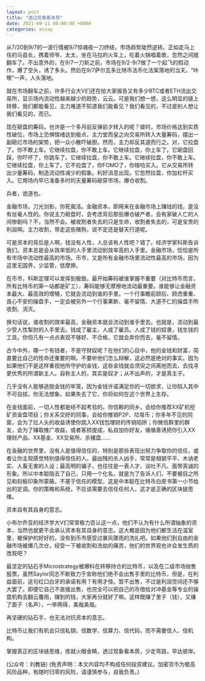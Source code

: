 ```yaml
---
layout: post
title: "透过现象看本质"
date: 2021-09-11 08:00:00 +0800
categories: essay
---
```


从7/20到9/7的一波行情被9/7惊魂夜一刀终结，市场趋势陡然逆转。正如走马上任的马县长，携着师爷、太太，坐在马拉的火车上，吃着火锅唱着歌，忽然之间就翻车了。不出意外的，在9/7一刀斩之前，市场在9/2-9/7做了一个起飞的假动作，爆了空头，诱了多头。然后在9/7萨尔瓦多比特币法币化法案落地的当天，“咔嚓”一声，人头落地。

就在市场翻车之前，许多行业大V们还在给大家报告又有多少BTC或者ETH流出交易所，显示场内流动性越来越少的趋势，云云。可是我们想一想，这么明显的链上转移，我们都能看见，主力难道不知道我们能看见？我们看见的，不过是别人想让我们看见的，而已。

现在砸盘的筹码，也许是一个多月前反弹前夕转入的呢？彼时，市场价格达到实质性破位，市场上恐惧情绪达到极点，主力堂而皇之向交易所转入大量筹码，摆出一副砸烂市场的架势，把一众小散吓破胆。然而，主力却反其道而行之。对，它拉盘了。你不敢上车。它继续拉盘，你不敢上车。它继续拉盘，你上车了。它砸盘回踩，你吓坏了，你跳车了。它继续拉盘，你不敢上车。它继续拉盘，你不敢上车。它继续拉盘，你上车了。它不拉盘了，你FOMO了，你梭哈买入。它从交易所转出少量筹码，制造流动性减少的假象。利好消息出现。它忽然拉盘，你加杠杆买入。它用场内早已准备多时的天量筹码砸穿市场，爆仓收割。

兵者，诡道也。

金融市场，刀光剑影，你死我活。金融资本，即用来在金融市场上赚钱的钱，是没有丝毫人性的。你说主力砸盘时，会考虑背后那些爆仓破产者，会有家破人亡的人间惨剧吗？不，当然不会。被收割者失去的只是生命，收割者失去的，可是宝贵的利润啊。主力收割，带走这些赌狗，说不定还是替天行道呢。

可是资本的背后是人啊，钱没有人性，人总该有人性吧？错了。经济学家科斯告诉我们，资本总是会从效率低的人手里流动到效率高的人手里。金融市场，恰恰是所有市场中流动性最高的市场。币市，又是所有金融市场里流动性最高的市场，因为这里无国界，少监管，低摩擦。

在币市，科斯定理可以发挥到极致。最开始筹码被谁掌握不重要（对比特币而言，所有比特币的第一站都是矿工），筹码能够无摩擦地流动最重要。谁能够让金融资本最大、最高效的增殖，它就会流动到谁的手里。一个行事瞻前顾后、顾虑重重、良心不安的操盘手，一定会被另外一个行事果断、毫不留情、大道不仁的操盘手所收割、消灭。

换句话说，谁收割的效率最高，金融资本就会流动到谁手里去。也就是，流动到最少受人性掣肘的人手里去。钱成了雇主，人成了雇员。人成了钱的奴隶，钱生钱的工具。你但凡有一点点表现不够好、不合格，它就会弃你而去，毫不留情。

古今中外，哪一个有钱者，不是守财奴呢？在他们的心目中，他的金钱和财富，简直要比自己的性命还重要的啊。不要听他们怎么辩解，这必然是绝对的事实。因为如果他们不是这样重视他所守护的金钱，这些金钱就会须臾之间离他而去，去找寻更优秀的所谓新主人。自称主人的，其实是奴才；从不出声的，才是真主子。

几乎没有人能够逃脱金钱的牢笼，因为金钱许诺满足你的一切欲求，让你陷入其中不可自拔。你无法想象，如果失去了它，你将如何在这个世界上生存。

在金钱面前，一切人性都是经不起考验的。你信赖的同乡，会给你推荐XX矿机挖矿资金盘项目；你关系交好的同事，会给你推销P2P、垃圾币；你多年不见的同窗，会为了拉人头的收益诱使你跳入XX钱包理财的传销陷阱；你微信群里的群友，会为了赚取推广收益，或者客损提成，私自加你好友，循循善诱把你引入XX理财产品、XX基金、XX交易所、杀猪盘……

在金融的世界里，没有人是值得信任的，特别是那些表现出努力争取你的信任，或者让你主观感觉特别值得信任的人。最凶残的杀人凶手，常常是相貌平平、木讷老实、人畜无害的人设；最高明的骗子，也往往是一表人才、谈吐不凡、面带真诚的形象。所以中本聪隐去了自己，只用一个化名，就是为了告诉人们，不要被目之所见和刻板印象所蒙蔽。不基于信任的模型，这是中本聪在比特币白皮书第一小节给出的定调。你的策略和系统，不应该需要去信任任何人，这才是正确的区块链思维。

资本自有其自身的意志。

小布尔乔亚的经济学大V们常常极力否认这一点，他们不认为有什么所谓抽象的资本，当然也就更不会承认资本有其自身的意志。这大概是因为他们都生活在温室里，被保护的好好的，没有到币市感受过暴风骤雨的洗礼吧。如果他们到自由的金融市场被爆几次仓，经受一下被收割和洗劫的痛苦，他们的世界观也许会发生质的改观吧？

最坚定的钻石手Microstrategy被爆料在转移持仓的比特币，以及在二级市场抛售股票。虽然Saylor同志不断致力于宣称他们绝不会出售手里的比特币，但是，在利益面前，这句红口白牙的承诺有用？有用才怪。暂不出售，不过是利润空间还不够大罢了。即便它自己不直接出售，也完全可以把自己的币借给对冲基金等专业的操盘机构去翻云覆雨，赚到的钱，大家再分就好了嘛。这样既赚了里子（钱），又赚了面子（名声），一举两得，美哉美哉。

再坚硬的钻石手，也无法对抗资本的意志。

比特币让我们有机会只信私钥、信数学、信算力、信代码，而不需要信人、信机构。

掌握真正的区块链思维，炼就火眼金睛，透过现象看本质，少走弯路，早达彼岸。

(公众号：刘教链)
(免责声明：本文内容均不构成任何投资建议。加密货币为极高风险品种，有随时归零的风险，请谨慎参与，自我负责。)